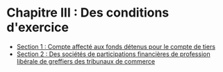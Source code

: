 # Chapitre III   :  Des conditions d'exercice

- [Section 1 : Compte affecté aux fonds détenus pour le compte de tiers](section-1)
- [Section 2 : Des sociétés de participations financières de profession libérale de greffiers des tribunaux de commerce](section-2)
